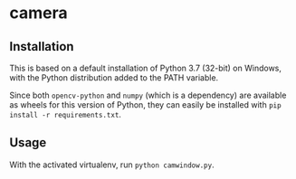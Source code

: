 # camera

## Installation
This is based on a default installation of Python 3.7 (32-bit) on Windows, with
the Python distribution added to the PATH variable.

Since both `opencv-python` and `numpy` (which is a dependency) are available
as wheels for this version of Python, they can easily be installed with
`pip install -r requirements.txt`.

## Usage
With the activated virtualenv, run `python camwindow.py`.
